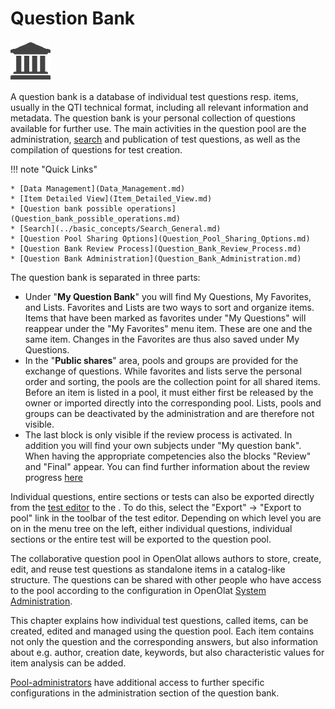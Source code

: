 # Question Bank

![](assets/repository.png)

A question bank is a database of individual test questions resp. items, usually in the QTI technical format, including all relevant information and metadata. The question bank is your personal collection of questions available for further use. The main activities in the question pool are the administration, [search](../basic_concepts/Search_General.md) and publication of test questions, as well as the compilation of questions for test creation.

!!! note "Quick Links"

    * [Data Management](Data_Management.md)
    * [Item Detailed View](Item_Detailed_View.md)
    * [Question bank possible operations](Question_bank_possible_operations.md)
    * [Search](../basic_concepts/Search_General.md)
    * [Question Pool Sharing Options](Question_Pool_Sharing_Options.md)
    * [Question Bank Review Process](Question_Bank_Review_Process.md)
    * [Question Bank Administration](Question_Bank_Administration.md)

The question bank is separated in three parts:

  * Under "**My Question Bank**" you will find My Questions, My Favorites, and Lists. Favorites and Lists are two ways to sort and organize items. Items that have been marked as favorites under "My Questions" will reappear under the "My Favorites" menu item. These are one and the same item. Changes in the Favorites are thus also saved under My Questions.
  * In the "**Public shares**" area, pools and groups are provided for the exchange of questions. While favorites and lists serve the personal order and sorting, the pools are the collection point for all shared items. Before an item is listed in a pool, it must either first be released by the owner or imported directly into the corresponding pool. Lists, pools and groups can be deactivated by the administration and are therefore not visible. 
  * The last block is only visible if the review process is activated. In addition you will find your own subjects under "My question bank". When having the appropriate competencies also the blocks "Review" and "Final" appear. You can find further information about the review progress [here](Question_Bank_Review_Process.md)

Individual questions, entire sections or tests can also be exported directly from the [test editor](../learningresources/Test_editor_QTI_2.1.md) to the . To do this, select the "Export" → "Export to pool" link in the toolbar of the test editor. Depending on which level you are on in the menu tree on the left, either individual questions, individual sections or the entire test will be exported to the question pool.

The collaborative question pool in OpenOlat allows authors to store, create, edit, and reuse test questions as standalone items in a catalog-like structure. The questions can be shared with other people who have access to the pool according to the configuration in OpenOlat [System Administration](../../manual_admin/administration/Customizing.md).

This chapter explains how individual test questions, called items, can be created, edited and managed using the question pool. Each item contains not only the question and the corresponding answers, but also information about e.g. author, creation date, keywords, but also characteristic values for item analysis can be added.

[Pool-administrators](Question_Bank_Administration.md) have additional access to further specific configurations in the administration section of the question bank.

